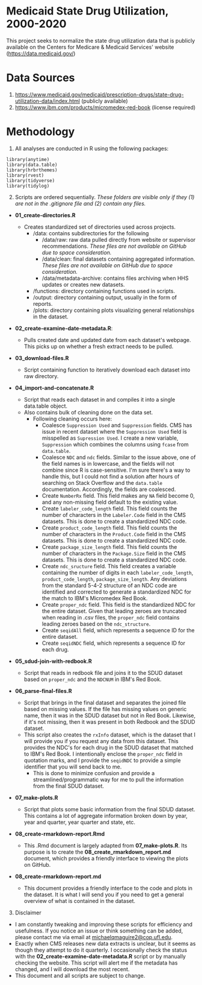 # Medicaid State Drug Utilization, 2000-2020

This project seeks to normalize the state drug utilization data that is publicly available on the Centers for Medicare & Medicaid Services' website (https://data.medicaid.gov/)

# Data Sources

1. https://www.medicaid.gov/medicaid/prescription-drugs/state-drug-utilization-data/index.html (publicly available)
2. https://www.ibm.com/products/micromedex-red-book (license required)

# Methodology

1. All analyses are conducted in R using the following packages: 
```
library(anytime)
library(data.table)
library(hrbrthemes)
library(rvest)
library(tidyverse)
library(tidylog)
```
2. Scripts are ordered sequentially. *These folders are visible only if they (1) are not in the .gitignore file and (2) contain any files.*

- **01_create-directories.R** 
  - Creates standardized set of directories used across projects.
    - /data: contains subdirectories for the following
      - /data/raw: raw data pulled directly from website or supervisor recommendations. *These files are not available on GitHub due to space consideration.*
      - /data/clean: final datasets containing aggregated information. *These files are not available on GitHub due to space consideration.*
      - /data/metadata-archive: contains files archiving when HHS updates or creates new datasets. 
    - /functions: directory containing functions used in scripts.
    - /output: directory containing output, usually in the form of reports.
    - /plots: directory containing plots visualizing general relationships in the dataset.

- **02_create-examine-date-metadata.R**: 
  - Pulls created date and updated date from each dataset's webpage. This picks up on whether a fresh extract needs to be pulled.
 
- **03_download-files.R**
  - Script containing function to iteratively download each dataset into raw directory.

- **04_import-and-concatenate.R**
  - Script that reads each dataset in and compiles it into a single data.table object. 
  - Also contains bulk of cleaning done on the data set.
    - Following cleaning occurs here:
      - Coalesce `Suppression Used` and `Suppression` fields. CMS has issue in recent dataset where the `Suppression Used` field is misspelled as `Supression Used`. I create a new variable,         `Suppression` which combines the columns using `fcase` from `data.table`.
      - Coalesce `NDC` and `ndc` fields. Similar to the issue above, one of the field names is in lowercase, and the fields will not combine since R is case-sensitive. I'm sure there's a way to handle this, but I could not find a solution after hours of searching on Stack Overflow and the `data.table` documentation. Accordingly, the fields are coalesced.
      - Create `NumberRx` field. This field makes any `NA` field become 0, and any non-missing field default to the existing value.
      - Create `labeler_code_length` field. This field counts the number of characters in the `Labeler.Code` field in the CMS datasets. This is done to create a standardized NDC code.
      - Create `product_code_length` field. This field counts the number of characters in the `Product.Code` field in the CMS datasets. This is done to create a standardized NDC code.
      - Create `package_size_length` field. This field counts the number of characters in the `Package.Size` field in the CMS datasets. This is done to create a standardized NDC code.
      - Create `ndc_sructure` field. This field creates a variable containing the number of digits in each `labeler_code_length`, `product_code_length`, `package_size_length`. Any deviations from the standard 5-4-2 structure of an NDC code are identified and corrected to generate a standardized NDC for the match to IBM's Micromedex Red Book.
      - Create `proper_ndc` field. This field is the standardized NDC for the entire dataset. Given that leading zeroes are truncated when reading in .csv files, the `proper_ndc` field contains leading zeroes based on the `ndc_structure`.
      - Create `seqidAll` field, which represents a sequence ID for the entire dataset.
      - Create `seqidNDC` field, which represents a sequence ID for each drug.

- **05_sdud-join-with-redbook.R**
  - Script that reads in redbook file and joins it to the SDUD dataset based on `proper_ndc` and the `NDCNUM` in IBM's Red Book.

- **06_parse-final-files.R**
  - Script that brings in the final dataset and separates the joined file based on missing values. If the file has missing values on generic name, then it was in the SDUD dataset but not in Red Book. Likewise, if it's not missing, then it was present in both Redbook and the SDUD dataset.
  - This script also creates the `rxInfo` dataset, which is the dataset that I will provide you if you request any data from this dataset. This provides the NDC's for each drug in the SDUD dataset that matched to IBM's Red Book. I intentionally enclose the `proper_ndc` field in quotation marks, and I provide the `seqidNDC` to provide a simple identifier that you will send back to me.
    - This is done to minimize confusion and provide a streamlined/programmatic way for me to pull the information from the final SDUD dataset.

- **07_make-plots.R**
  - Script that plots some basic information from the final SDUD dataset. This contains a lot of aggregate information broken down by year, year and quarter, year quarter and state, etc.

- **08_create-rmarkdown-report.Rmd**
  - This .Rmd document is largely adapted from **07_make-plots.R**. Its purpose is to create the **08_create_rmarkdown_report.md** document, which provides a friendly interface to viewing the plots on GitHub.

- **08_create-rmarkdown-report.md**
  - This document provides a friendly interface to the code and plots in the dataset. It is what I will send you if you need to get a general overview of what is contained in the      dataset.

3. Disclaimer

- I am constantly tweaking and improving these scripts for efficiency and usefulness. If you notice an issue or think something can be added, please contact me via email at <michaelqmaguire2@cop.ufl.edu>.
- Exactly when CMS releases new data extracts is unclear, but it seems as though they attempt to do it quarterly. I occasionally check the status with the **02_create-examine-date-metadata.R** script or by manually checking the website. This script will alert me if the metadata has changed, and I will download the most recent.
- This document and all scripts are subject to change. 
